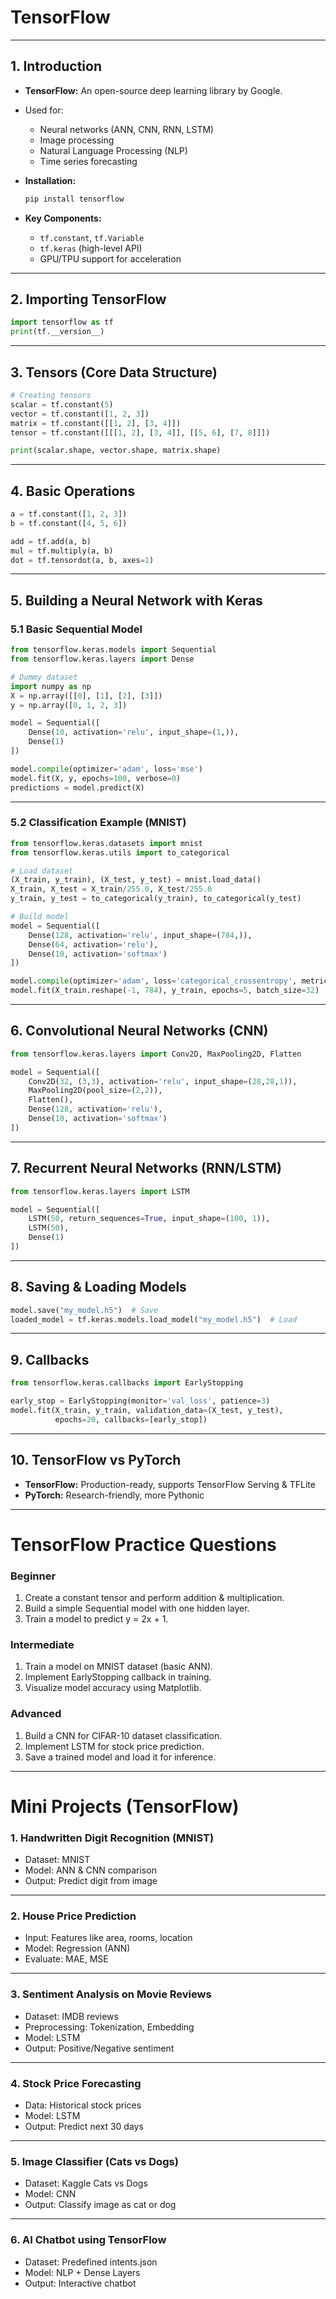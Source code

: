 
# TensorFlow 

---

## **1. Introduction**

* **TensorFlow:** An open-source deep learning library by Google.

* Used for:

  * Neural networks (ANN, CNN, RNN, LSTM)
  * Image processing
  * Natural Language Processing (NLP)
  * Time series forecasting

* **Installation:**

  ```bash
  pip install tensorflow
  ```

* **Key Components:**

  * `tf.constant`, `tf.Variable`
  * `tf.keras` (high-level API)
  * GPU/TPU support for acceleration

---

## **2. Importing TensorFlow**

```python
import tensorflow as tf
print(tf.__version__)
```

---

## **3. Tensors (Core Data Structure)**

```python
# Creating tensors
scalar = tf.constant(5)
vector = tf.constant([1, 2, 3])
matrix = tf.constant([[1, 2], [3, 4]])
tensor = tf.constant([[[1, 2], [3, 4]], [[5, 6], [7, 8]]])

print(scalar.shape, vector.shape, matrix.shape)
```

---

## **4. Basic Operations**

```python
a = tf.constant([1, 2, 3])
b = tf.constant([4, 5, 6])

add = tf.add(a, b)
mul = tf.multiply(a, b)
dot = tf.tensordot(a, b, axes=1)
```

---

## **5. Building a Neural Network with Keras**

### 5.1 Basic Sequential Model

```python
from tensorflow.keras.models import Sequential
from tensorflow.keras.layers import Dense

# Dummy dataset
import numpy as np
X = np.array([[0], [1], [2], [3]])
y = np.array([0, 1, 2, 3])

model = Sequential([
    Dense(10, activation='relu', input_shape=(1,)),
    Dense(1)
])

model.compile(optimizer='adam', loss='mse')
model.fit(X, y, epochs=100, verbose=0)
predictions = model.predict(X)
```

---

### 5.2 Classification Example (MNIST)

```python
from tensorflow.keras.datasets import mnist
from tensorflow.keras.utils import to_categorical

# Load dataset
(X_train, y_train), (X_test, y_test) = mnist.load_data()
X_train, X_test = X_train/255.0, X_test/255.0
y_train, y_test = to_categorical(y_train), to_categorical(y_test)

# Build model
model = Sequential([
    Dense(128, activation='relu', input_shape=(784,)),
    Dense(64, activation='relu'),
    Dense(10, activation='softmax')
])

model.compile(optimizer='adam', loss='categorical_crossentropy', metrics=['accuracy'])
model.fit(X_train.reshape(-1, 784), y_train, epochs=5, batch_size=32)
```

---

## **6. Convolutional Neural Networks (CNN)**

```python
from tensorflow.keras.layers import Conv2D, MaxPooling2D, Flatten

model = Sequential([
    Conv2D(32, (3,3), activation='relu', input_shape=(28,28,1)),
    MaxPooling2D(pool_size=(2,2)),
    Flatten(),
    Dense(128, activation='relu'),
    Dense(10, activation='softmax')
])
```

---

## **7. Recurrent Neural Networks (RNN/LSTM)**

```python
from tensorflow.keras.layers import LSTM

model = Sequential([
    LSTM(50, return_sequences=True, input_shape=(100, 1)),
    LSTM(50),
    Dense(1)
])
```

---

## **8. Saving & Loading Models**

```python
model.save("my_model.h5")  # Save
loaded_model = tf.keras.models.load_model("my_model.h5")  # Load
```

---

## **9. Callbacks**

```python
from tensorflow.keras.callbacks import EarlyStopping

early_stop = EarlyStopping(monitor='val_loss', patience=3)
model.fit(X_train, y_train, validation_data=(X_test, y_test),
          epochs=20, callbacks=[early_stop])
```

---

## **10. TensorFlow vs PyTorch**

* **TensorFlow:** Production-ready, supports TensorFlow Serving & TFLite
* **PyTorch:** Research-friendly, more Pythonic

---

# **TensorFlow Practice Questions**

### Beginner

1. Create a constant tensor and perform addition & multiplication.
2. Build a simple Sequential model with one hidden layer.
3. Train a model to predict y = 2x + 1.

### Intermediate

1. Train a model on MNIST dataset (basic ANN).
2. Implement EarlyStopping callback in training.
3. Visualize model accuracy using Matplotlib.

### Advanced

1. Build a CNN for CIFAR-10 dataset classification.
2. Implement LSTM for stock price prediction.
3. Save a trained model and load it for inference.

---

# **Mini Projects (TensorFlow)**

### 1. **Handwritten Digit Recognition (MNIST)**

* Dataset: MNIST
* Model: ANN & CNN comparison
* Output: Predict digit from image

---

### 2. **House Price Prediction**

* Input: Features like area, rooms, location
* Model: Regression (ANN)
* Evaluate: MAE, MSE

---

### 3. **Sentiment Analysis on Movie Reviews**

* Dataset: IMDB reviews
* Preprocessing: Tokenization, Embedding
* Model: LSTM
* Output: Positive/Negative sentiment

---

### 4. **Stock Price Forecasting**

* Data: Historical stock prices
* Model: LSTM
* Output: Predict next 30 days

---

### 5. **Image Classifier (Cats vs Dogs)**

* Dataset: Kaggle Cats vs Dogs
* Model: CNN
* Output: Classify image as cat or dog

---

### 6. **AI Chatbot using TensorFlow**

* Dataset: Predefined intents.json
* Model: NLP + Dense Layers
* Output: Interactive chatbot


